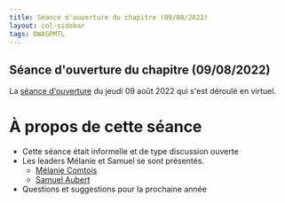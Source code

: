 ```yaml
---
title: Séance d'ouverture du chapitre (09/08/2022)
layout: col-sidebar
tags: OWASPMTL
---
```


## **Séance d'ouverture du chapitre (09/08/2022)**

La [séance d'ouverture](https://www.eventbrite.com/e/owasp-mtl-seance-douverture-tickets-385239119577?utm-campaign=social&utm-content=attendeeshare&utm-medium=discovery&utm-term=listing&utm-source=cp&aff=escb) du jeudi 09 août 2022 qui s'est déroulé en virtuel.

# À propos de cette séance

 - Cette séance était informelle et de type discussion ouverte
 - Les leaders Mélanie et Samuel se sont présentés.
    - [Mélanie Comtois](mailto:melanie.comtois@owasp.org)
    - [Samuel Aubert](mailto:samuel.aubert@owasp.org)
 - Questions et suggestions pour la prochaine année

